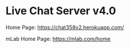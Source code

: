 # Live Chat Server v4.0

Home Page: https://chat358v2.herokuapp.com/

mLab Home Page: https://mlab.com/home
